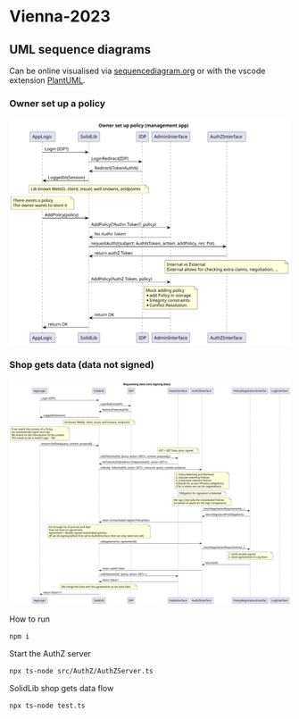 # Vienna-2023

## UML sequence diagrams

Can be online visualised via [sequencediagram.org](https://sequencediagram.org/) or with the vscode extension [PlantUML](https://plantuml.com/).

### Owner set up a policy

![](img/owner-set-up-policy.svg)

### Shop gets data (data not signed)

![](img/shop-get-data-version-not-signing-data.svg)

How to run

```sh
npm i
```

Start the AuthZ server

```sh
npx ts-node src/AuthZ/AuthZServer.ts
```

SolidLib shop gets data flow

```sh
npx ts-node test.ts
```